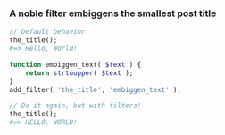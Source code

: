 ### A noble filter embiggens the smallest post title

```php
// Default behavior.
the_title();
#=> Hello, World!
```

```php
function embiggen_text( $text ) {
	return strtoupper( $text );
}
add_filter( 'the_title', 'embiggen_text' );
```

```php
// Do it again, but with filters!
the_title();
#=> HELLO, WORLD!
```